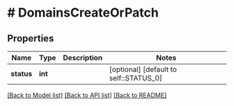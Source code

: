 # # DomainsCreateOrPatch

## Properties

Name | Type | Description | Notes
------------ | ------------- | ------------- | -------------
**status** | **int** |  | [optional] [default to self::STATUS_0]

[[Back to Model list]](../../README.md#models) [[Back to API list]](../../README.md#endpoints) [[Back to README]](../../README.md)
